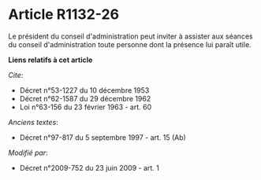 # Article R1132-26

Le président du conseil d'administration peut inviter à assister aux séances du conseil d'administration toute personne dont
la présence lui paraît utile.

**Liens relatifs à cet article**

_Cite_:

  - Décret n°53-1227 du 10 décembre 1953
  - Décret n°62-1587 du 29 décembre 1962
  - Loi n°63-156 du 23 février 1963 - art. 60

_Anciens textes_:

  - Décret n°97-817 du 5 septembre 1997 - art. 15 (Ab)

_Modifié par_:

  - Décret n°2009-752 du 23 juin 2009 - art. 1
